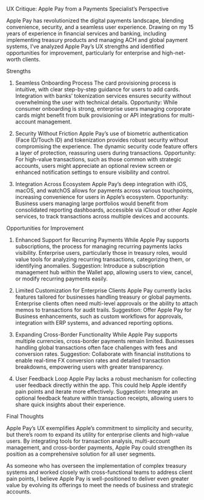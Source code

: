 UX Critique: Apple Pay from a Payments Specialist’s Perspective

Apple Pay has revolutionized the digital payments landscape, blending convenience, security, and a seamless user experience. Drawing on my 15 years of experience in financial services and banking, including implementing treasury products and managing ACH and global payment systems, I’ve analyzed Apple Pay’s UX strengths and identified opportunities for improvement, particularly for enterprise and high-net-worth clients.

Strengths

1. Seamless Onboarding Process
The card provisioning process is intuitive, with clear step-by-step guidance for users to add cards. Integration with banks’ tokenization services ensures security without overwhelming the user with technical details.
Opportunity: While consumer onboarding is strong, enterprise users managing corporate cards might benefit from bulk provisioning or API integrations for multi-account management.

2. Security Without Friction
Apple Pay’s use of biometric authentication (Face ID/Touch ID) and tokenization provides robust security without compromising the experience.
The dynamic security code feature offers a layer of protection, reassuring users during transactions.
Opportunity: For high-value transactions, such as those common with strategic accounts, users might appreciate an optional review screen or enhanced notification settings to ensure visibility and control.

3. Integration Across Ecosystem
Apple Pay’s deep integration with iOS, macOS, and watchOS allows for payments across various touchpoints, increasing convenience for users in Apple’s ecosystem.
Opportunity: Business users managing large portfolios would benefit from consolidated reporting dashboards, accessible via iCloud or other Apple services, to track transactions across multiple devices and accounts.

Opportunities for Improvement

1. Enhanced Support for Recurring Payments
While Apple Pay supports subscriptions, the process for managing recurring payments lacks visibility. Enterprise users, particularly those in treasury roles, would value tools for analyzing recurring transactions, categorizing them, or identifying anomalies.
Suggestion: Introduce a subscription management hub within the Wallet app, allowing users to view, cancel, or modify recurring payments easily.

2. Limited Customization for Enterprise Clients
Apple Pay currently lacks features tailored for businesses handling treasury or global payments. Enterprise clients often need multi-level approvals or the ability to attach memos to transactions for audit trails.
Suggestion: Offer Apple Pay for Business enhancements, such as custom workflows for approvals, integration with ERP systems, and advanced reporting options.

3. Expanding Cross-Border Functionality
While Apple Pay supports multiple currencies, cross-border payments remain limited. Businesses handling global transactions often face challenges with fees and conversion rates.
Suggestion: Collaborate with financial institutions to enable real-time FX conversion rates and detailed transaction breakdowns, empowering users with greater transparency.

4. User Feedback Loop
Apple Pay lacks a robust mechanism for collecting user feedback directly within the app. This could help Apple identify pain points and iterate more effectively.
Suggestion: Integrate an optional feedback feature within transaction receipts, allowing users to share quick insights about their experience.

Final Thoughts

Apple Pay’s UX exemplifies Apple’s commitment to simplicity and security, but there’s room to expand its utility for enterprise clients and high-value users. By integrating tools for transaction analysis, multi-account management, and cross-border payments, Apple Pay could strengthen its position as a comprehensive solution for all user segments.

As someone who has overseen the implementation of complex treasury systems and worked closely with cross-functional teams to address client pain points, I believe Apple Pay is well-positioned to deliver even greater value by evolving its offerings to meet the needs of business and strategic accounts.

